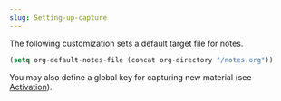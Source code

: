 ```yaml
---
slug: Setting-up-capture
---
```


The following customization sets a default target file for notes.

```lisp
(setq org-default-notes-file (concat org-directory "/notes.org"))
```

You may also define a global key for capturing new material (see [Activation](Activation)).
